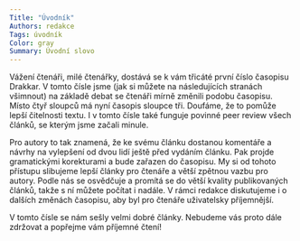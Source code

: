 ```yaml
---
Title: "Úvodník"
Authors: redakce
Tags: úvodník
Color: gray
Summary: Úvodní slovo
---
```

Vážení čtenáři, milé čtenářky,
dostává se k vám třicáté první číslo časopisu Drakkar. V tomto čísle jsme (jak si můžete na následujících stranách všimnout) na základě debat se čtenáři mírně
změnili podobu časopisu. Místo čtyř sloupců má nyní časopis sloupce tři. 
Doufáme,
že to pomůže lepší čitelnosti textu. I v tomto čísle také funguje povinné
peer review všech článků, se kterým jsme začali minule.

Pro autory to tak znamená, že ke svému článku dostanou komentáře a návrhy
na vylepšení od dvou lidí ještě před vydáním článku. Pak projde gramatickými
korekturami a bude zařazen do časopisu. My si od tohoto přístupu slibujeme
lepší články pro čtenáře a větší zpětnou vazbu pro autory. Podle nás se osvědčuje
a promítá se do větší kvality publikovaných článků, takže s ní můžete počítat
i nadále. V rámci redakce diskutujeme i o dalších změnách časopisu, aby
byl pro čtenáře uživatelsky příjemnější.

V tomto čísle se nám sešly velmi dobré články. Nebudeme vás proto dále zdržovat
a popřejme vám příjemné čtení!
